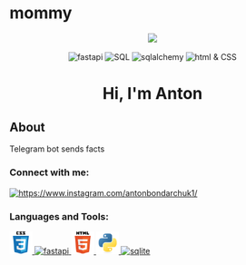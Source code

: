 # mommy
<p align="center">
      <img src="https://i.ibb.co/nRMvQDx/heart.png" width="350">
</p>
<p align="center">
   <img src="" alt="fastapi">
   <img src="" alt="SQL">
   <img src="" alt="sqlalchemy">
   <img src="" alt="html & CSS">
</p>


<h1 align="center">Hi, I'm Anton</h1>



## About

Telegram bot sends facts

<h3 align="left">Connect with me:</h3>
<p align="left">
<a href="https://instagram.com/https://www.instagram.com/antonbondarchuk1/" target="blank"><img align="center" src="https://raw.githubusercontent.com/rahuldkjain/github-profile-readme-generator/master/src/images/icons/Social/instagram.svg" alt="https://www.instagram.com/antonbondarchuk1/" height="30" width="40" /></a>
</p>

<h3 align="left">Languages and Tools:</h3>
<p align="left"> <a href="https://www.w3schools.com/css/" target="_blank" rel="noreferrer"> <img src="https://raw.githubusercontent.com/devicons/devicon/master/icons/css3/css3-original-wordmark.svg" alt="css3" width="40" height="40"/> </a> <a href="https://www.djangoproject.com/" target="_blank" rel="noreferrer"> <img src="https://i.ibb.co/vY3nDv4/fastapi-icon-512x512-a7ggfxfw.png" alt="fastapi" width="40" height="40"/> </a> <a href="https://www.w3.org/html/" target="_blank" rel="noreferrer"> <img src="https://raw.githubusercontent.com/devicons/devicon/master/icons/html5/html5-original-wordmark.svg" alt="html5" width="40" height="40"/> </a> <a href="https://www.python.org" target="_blank" rel="noreferrer"> <img src="https://raw.githubusercontent.com/devicons/devicon/master/icons/python/python-original.svg" alt="python" width="40" height="40"/> </a> <a href="https://www.sqlite.org/" target="_blank" rel="noreferrer"> <img src="https://www.vectorlogo.zone/logos/sqlite/sqlite-icon.svg" alt="sqlite" width="40" height="40"/> </a> </p>
